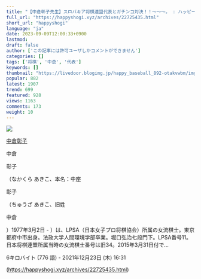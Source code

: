 ```yaml
---
title: "【中倉彰子先生】スロバキア将棋連盟代表とガチンコ対決！！～～～。 : ハッピー将棋タイムズ"
full_url: "https://happyshogi.xyz/archives/22725435.html"
short_url: "happyshogi"
language: "ja"
date: 2023-09-09T12:00:33+0900
lastmod: 
draft: false
author: ['この記事には許可ユーザしかコメントができません']
categories: []
tags: ['将棋', '中倉', '代表']
keywords: []
thumbnail: "https://livedoor.blogimg.jp/happy_baseball_892-otakvwbm/imgs/6/0/60a640eb-s.jpg"
popular: 882
latest: 1907
trend: 699
featured: 928
views: 1163
comments: 173
weight: 10
---
```


![](https://livedoor.blogimg.jp/happy_baseball_892-otakvwbm/imgs/6/0/60a640eb-s.jpg)

<div><a title='中倉彰子' href='https://ja.wikipedia.org/wiki/%E4%B8%AD%E5%80%89%E5%BD%B0%E5%AD%90' target='_blank'><p>中倉彰子</p></a> <p class='searchresult'><p>中倉</p> <p>彰子</p>（なかくら あきこ、本名：中座<p>彰子</p>（ちゅうざ あきこ、旧姓<p>中倉</p>）1977年3月2日 - ）は、LPSA（日本女子プロ将棋協会）所属の女流棋士。東京都府中市出身。法政大学人間環境学部卒業。堀口弘治七段門下。LPSA番号11。日本将棋連盟所属当時の女流棋士番号は旧34。2015年3月31日付で…</p> <p class='mw-search-result-data'>6キロバイト (776 語) - 2021年12月23日 (木) 16:31</p></div>

(https://happyshogi.xyz/archives/22725435.html)
